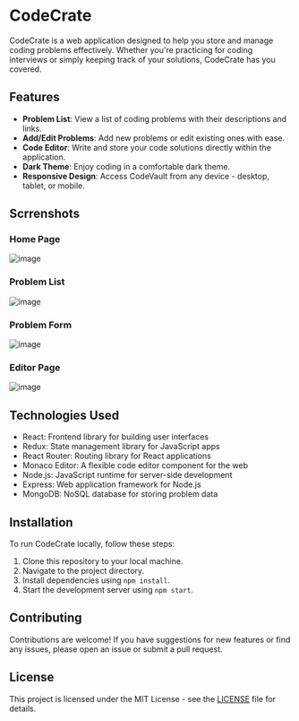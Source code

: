# CodeCrate

CodeCrate is a web application designed to help you store and manage coding problems effectively. Whether you're practicing for coding interviews or simply keeping track of your solutions, CodeCrate has you covered.

## Features

- **Problem List**: View a list of coding problems with their descriptions and links.
- **Add/Edit Problems**: Add new problems or edit existing ones with ease.
- **Code Editor**: Write and store your code solutions directly within the application.
- **Dark Theme**: Enjoy coding in a comfortable dark theme.
- **Responsive Design**: Access CodeVault from any device - desktop, tablet, or mobile.


## Scrrenshots

### Home Page
![image](https://github.com/Nishantth1/CodeCrate/assets/97899868/37c1939d-c6ad-4b47-affa-d62caddf620f)

### Problem List
![image](https://github.com/Nishantth1/CodeCrate/assets/97899868/09cb762b-24e6-43f7-b7d8-44caa69c022e)

### Problem Form
![image](https://github.com/Nishantth1/CodeCrate/assets/97899868/16ee7ab1-e68a-4a0d-be8d-37d249988616)

### Editor Page
![image](https://github.com/Nishantth1/CodeCrate/assets/97899868/32e00878-4113-4136-86e4-f68ff749a5d5)

## Technologies Used

- React: Frontend library for building user interfaces
- Redux: State management library for JavaScript apps
- React Router: Routing library for React applications
- Monaco Editor: A flexible code editor component for the web
- Node.js: JavaScript runtime for server-side development
- Express: Web application framework for Node.js
- MongoDB: NoSQL database for storing problem data

## Installation

To run CodeCrate locally, follow these steps:

1. Clone this repository to your local machine.
2. Navigate to the project directory.
3. Install dependencies using `npm install`.
4. Start the development server using `npm start`.

## Contributing

Contributions are welcome! If you have suggestions for new features or find any issues, please open an issue or submit a pull request.

## License

This project is licensed under the MIT License - see the [LICENSE](LICENSE) file for details.


